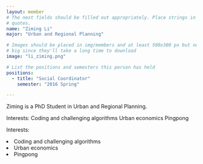 ```yaml
---
layout: member
# The next fields should be filled out appropriately. Place strings in double
# quotes.
name: "Ziming Li"
major: "Urban and Regional Planning"

# Images should be placed in img/members and at least 500x300 px but not too
# big since they'll take a long time to download
image: "li_ziming.png"

# List the positions and semesters this person has held
positions:
  - title: "Social Coordinator"
    semester: "2016 Spring"

---
```

Ziming is a PhD Student in Urban and Regional Planning.

Interests: 
Coding and challenging algorithms
Urban economics
Pingpong

Interests: 
<li>Coding and challenging algorithms</li>
<li>Urban economics</li>
<li>Pingpong</li>


